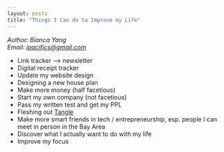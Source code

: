 ```yaml
---
layout: posts
title: "Things I Can do to Improve my Life"
---
```

*Author: Bianca Yang*<br>
*Email: <a href="mailto:ipacifics@gmail.com?subject=Hello from the XDRT Blog">ipacifics@gmail.com</a>*<br>

* Link tracker —> newsletter
* Digital receipt tracker
* Update my website design
* Designing a new house plan
* Make more money (half facetious)
* Start my own company (not facetious)
* Pass my written test and get my PPL
* Fleshing out [Tangle](http://worrydream.com/Tangle/)
* Make more smart friends in tech / entrepreneurship, esp. people I can meet in person in the Bay Area
* Discover what I actually want to do with my life
* Improve my focus
